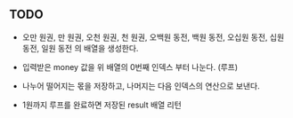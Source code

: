 ## TODO

- 오만 원권, 만 원권, 오천 원권, 천 원권, 오백원 동전, 백원 동전, 오십원 동전, 십원 동전, 일원 동전 의 배열을 생성한다.

- 입력받은 money 값을 위 배열의 0번째 인덱스 부터 나눈다. (루프)

- 나누어 떨어지는 몫을 저장하고, 나머지는 다음 인덱스의 연산으로 보낸다.

- 1원까지 루프를 완료하면 저장된 result 배열 리턴
